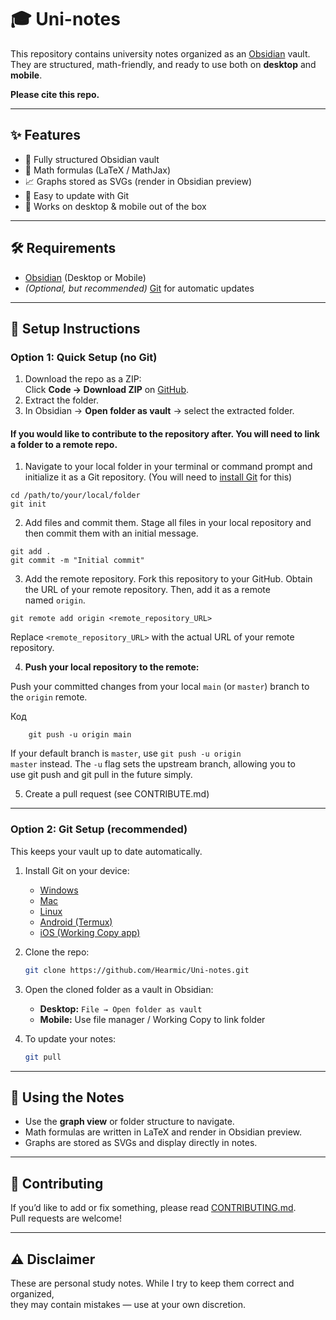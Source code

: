 # 🎓 Uni-notes

This repository contains university notes organized as an [Obsidian](https://obsidian.md) vault.  
They are structured, math-friendly, and ready to use both on **desktop** and **mobile**.

**Please cite this repo.**

---

## ✨ Features
- 📂 Fully structured Obsidian vault
- 🔢 Math formulas (LaTeX / MathJax)
- 📈 Graphs stored as SVGs (render in Obsidian preview)
- 🔄 Easy to update with Git
- 📱 Works on desktop & mobile out of the box

---

## 🛠 Requirements
- [Obsidian](https://obsidian.md) (Desktop or Mobile)
- *(Optional, but recommended)* [Git](https://git-scm.com/downloads) for automatic updates

---

## 🚀 Setup Instructions

### Option 1: Quick Setup (no Git)
1. Download the repo as a ZIP:  
   Click **Code → Download ZIP** on [GitHub](https://github.com/Hearmic/Uni-notes).
2. Extract the folder.
3. In Obsidian → **Open folder as vault** → select the extracted folder.
#### If you would like to contribute to the repository after. You will need to link a folder to a remote repo.

1. Navigate to your local folder in your terminal or command prompt and initialize it as a Git repository. (You will need to [install Git](https://git-scm.com/download) for this)

```
cd /path/to/your/local/folder
git init
```

2. Add files and commit them. Stage all files in your local repository and then commit them with an initial message.

```
git add .
git commit -m "Initial commit"
```

3. Add the remote repository.
Fork this repository to your GitHub. Obtain the URL of your remote repository. Then, add it as a remote named `origin`.  

```
git remote add origin <remote_repository_URL>
```

Replace `<remote_repository_URL>` with the actual URL of your remote repository.

4. **Push your local repository to the remote:**

Push your committed changes from your local `main` (or `master`) branch to the `origin` remote.

Код

```
    git push -u origin main
```

If your default branch is `master`, use `git push -u origin master` instead. The `-u` flag sets the upstream branch, allowing you to use git push and git pull in the future simply.

5. Create a pull request (see CONTRIBUTE.md)

---


### Option 2: Git Setup (recommended)
This keeps your vault up to date automatically.

1. Install Git on your device:
   - [Windows](https://git-scm.com/download/win)
   - [Mac](https://git-scm.com/download/mac)
   - [Linux](https://git-scm.com/download/linux)
   - [Android (Termux)](https://wiki.termux.com/wiki/Git)
   - [iOS (Working Copy app)](https://apps.apple.com/us/app/working-copy-git-client/id896694807)

2. Clone the repo:
   ```bash
   git clone https://github.com/Hearmic/Uni-notes.git
   ```

3. Open the cloned folder as a vault in Obsidian:
   - **Desktop:** `File → Open folder as vault`
   - **Mobile:** Use file manager / Working Copy to link folder

4. To update your notes:
   ```bash
   git pull
   ```

---

## 📖 Using the Notes
- Use the **graph view** or folder structure to navigate.
- Math formulas are written in LaTeX and render in Obsidian preview.
- Graphs are stored as SVGs and display directly in notes.

---

## 🤝 Contributing
If you’d like to add or fix something, please read [CONTRIBUTING.md](./CONTRIBUTING.md).  
Pull requests are welcome!

---

## ⚠️ Disclaimer
These are personal study notes. While I try to keep them correct and organized,  
they may contain mistakes — use at your own discretion.
